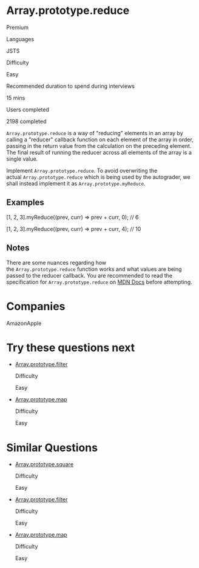 # Array.prototype.reduce

Premium

Languages

JSTS

Difficulty

Easy

Recommended duration to spend during interviews

15 mins

Users completed

2198 completed

`Array.prototype.reduce` is a way of "reducing" elements in an array by calling a "reducer" callback function on each element of the array in order, passing in the return value from the calculation on the preceding element. The final result of running the reducer across all elements of the array is a single value.

Implement `Array.prototype.reduce`. To avoid overwriting the actual `Array.prototype.reduce` which is being used by the autograder, we shall instead implement it as `Array.prototype.myReduce`.

## Examples

[1, 2, 3].myReduce((prev, curr) => prev + curr, 0); // 6

[1, 2, 3].myReduce((prev, curr) => prev + curr, 4); // 10

## Notes

There are some nuances regarding how the `Array.prototype.reduce` function works and what values are being passed to the reducer callback. You are recommended to read the specification for `Array.prototype.reduce` on [MDN Docs](https://developer.mozilla.org/en-US/docs/Web/JavaScript/Reference/Global_Objects/Array/reduce) before attempting.

# Companies

AmazonApple

# Try these questions next

- [Array.prototype.filter](https://www.greatfrontend.com/questions/javascript/array-filter)
    
    Difficulty
    
    Easy
    
- [Array.prototype.map](https://www.greatfrontend.com/questions/javascript/array-map)
    
    Difficulty
    
    Easy
    

# Similar Questions

- [Array.prototype.square](https://www.greatfrontend.com/questions/javascript/array-square)
    
    Difficulty
    
    Easy
    
- [Array.prototype.filter](https://www.greatfrontend.com/questions/javascript/array-filter)
    
    Difficulty
    
    Easy
    
- [Array.prototype.map](https://www.greatfrontend.com/questions/javascript/array-map)
    
    Difficulty
    
    Easy